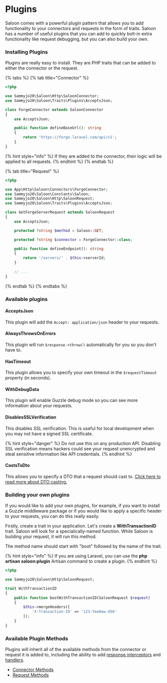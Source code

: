 # Plugins

Saloon comes with a powerful plugin pattern that allows you to add functionality to your connectors and requests in the form of traits. Saloon has a number of useful plugins that you can add to quickly bolt-in extra functionality like request debugging, but you can also build your own.

### Installing Plugins

Plugins are really easy to install. They are PHP traits that can be added to either the connector or the request.

{% tabs %}
{% tab title="Connector" %}
```php
<?php

use Sammyjo20\Saloon\Http\SaloonConnector;
use Sammyjo20\Saloon\Traits\Plugins\AcceptsJson;

class ForgeConnector extends SaloonConnector
{
    use AcceptsJson;

    public function defineBaseUrl(): string
    {
        return 'https://forge.laravel.com/api/v1';
    }
}
```

{% hint style="info" %}
&#x20;If they are added to the connector, their logic will be applied to all requests.
{% endhint %}
{% endtab %}

{% tab title="Request" %}
```php
<?php

use App\Http\Saloon\Connectors\ForgeConnector;
use Sammyjo20\Saloon\Constants\Saloon;
use Sammyjo20\Saloon\Http\SaloonRequest;
use Sammyjo20\Saloon\Traits\Plugins\AcceptsJson;

class GetForgeServerRequest extends SaloonRequest
{
    use AcceptsJson;

    protected ?string $method = Saloon::GET;

    protected ?string $connector = ForgeConnector::class;

    public function defineEndpoint(): string
    {
        return '/servers/' . $this->serverId;
    }
    
    // ...
}
```
{% endtab %}
{% endtabs %}

### Available plugins

#### AcceptsJson

This plugin will add the `Accept: application/json` header to your requests.

#### AlwaysThrowsOnErrors

This plugin will run `$response->throw()` automatically for you so you don't have to.

#### HasTimeout

This plugin allows you to specify your own timeout in the `$requestTimeout` property (in seconds).

#### WithDebugData

This plugin will enable Guzzle debug mode so you can see more information about your requests.

#### DisablesSSLVerification

This disables SSL verification. This is useful for local development when you may not have a signed SSL certificate.

{% hint style="danger" %}
Do not use this on any production API. Disabling SSL verification means hackers could see your request unencrypted and steal sensitive information like API credentials.
{% endhint %}

#### CastsToDto

This allows you to specify a DTO that a request should cast to. [Click here to read more about DTO casting.](../the-basics/responses/data-transfer-objects.md)

### Building your own plugins

If you would like to add your own plugins, for example, if you want to install a Guzzle middleware package or if you would like to apply a specific header to your requests, you can do this really easily.&#x20;

Firstly, create a trait in your application. Let's create a **WithTransactionID** trait. Saloon will look for a specialically-named function. While Saloon is building your request, it will run this method.

The method name should start with "boot" followed by the name of the trait.

{% hint style="info" %}
If you are using Laravel, you can use the **php artisan saloon:plugin** Artisan command to create a plugin.
{% endhint %}

```php
<?php

use Sammyjo20\Saloon\Http\SaloonRequest;

trait WithTransactionID
{
    public function bootWithTransactionID(SaloonRequest $request)
    {
        $this->mergeHeaders([
            'X-Transaction-ID' => '123-YeeHaw-456'
        ]);
    }
}
```

### Available Plugin Methods

Plugins will inherit all of the available methods from the connector or request it is added to, including the ability to add [response interceptors](../advanced/response-interceptors.md) and [handlers](../advanced/handlers-middleware.md).

* [Connector Methods](../the-basics/connectors.md#available-methods)
* [Request Methods](../the-basics/requests/#available-methods)
